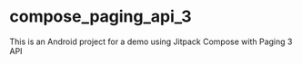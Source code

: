 # compose_paging_api_3
This is an Android project for a demo using Jitpack Compose with Paging 3 API 
